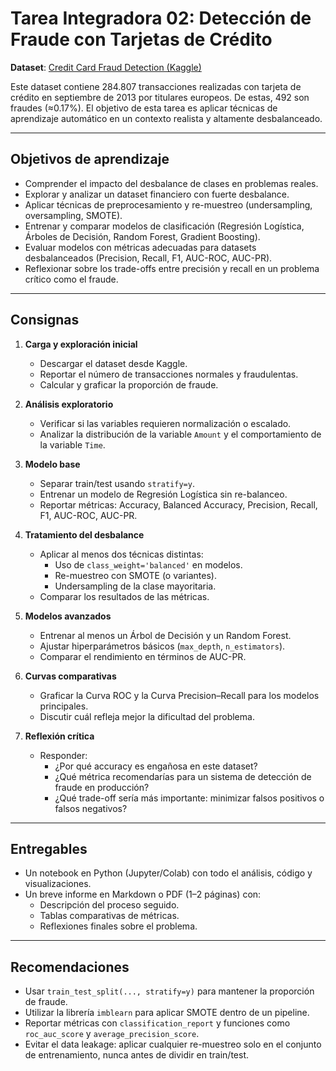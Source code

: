 # Tarea Integradora 02: Detección de Fraude con Tarjetas de Crédito

**Dataset**: [Credit Card Fraud Detection (Kaggle)](https://www.kaggle.com/datasets/mlg-ulb/creditcardfraud)

Este dataset contiene 284.807 transacciones realizadas con tarjeta de crédito en septiembre de 2013 por titulares europeos. De estas, 492 son fraudes (≈0.17%). El objetivo de esta tarea es aplicar técnicas de aprendizaje automático en un contexto realista y altamente desbalanceado.

---

## Objetivos de aprendizaje

- Comprender el impacto del desbalance de clases en problemas reales.
- Explorar y analizar un dataset financiero con fuerte desbalance.
- Aplicar técnicas de preprocesamiento y re-muestreo (undersampling, oversampling, SMOTE).
- Entrenar y comparar modelos de clasificación (Regresión Logística, Árboles de Decisión, Random Forest, Gradient Boosting).
- Evaluar modelos con métricas adecuadas para datasets desbalanceados (Precision, Recall, F1, AUC-ROC, AUC-PR).
- Reflexionar sobre los trade-offs entre precisión y recall en un problema crítico como el fraude.

---

## Consignas

1. **Carga y exploración inicial**
   - Descargar el dataset desde Kaggle.
   - Reportar el número de transacciones normales y fraudulentas.
   - Calcular y graficar la proporción de fraude.

2. **Análisis exploratorio**
   - Verificar si las variables requieren normalización o escalado.
   - Analizar la distribución de la variable `Amount` y el comportamiento de la variable `Time`.
   
3. **Modelo base**
   - Separar train/test usando `stratify=y`.
   - Entrenar un modelo de Regresión Logística sin re-balanceo.
   - Reportar métricas: Accuracy, Balanced Accuracy, Precision, Recall, F1, AUC-ROC, AUC-PR.

4. **Tratamiento del desbalance**
   - Aplicar al menos dos técnicas distintas:
     - Uso de `class_weight='balanced'` en modelos.
     - Re-muestreo con SMOTE (o variantes).
     - Undersampling de la clase mayoritaria.
   - Comparar los resultados de las métricas.

5. **Modelos avanzados**
   - Entrenar al menos un Árbol de Decisión y un Random Forest.
   - Ajustar hiperparámetros básicos (`max_depth`, `n_estimators`).
   - Comparar el rendimiento en términos de AUC-PR.

6. **Curvas comparativas**
   - Graficar la Curva ROC y la Curva Precision–Recall para los modelos principales.
   - Discutir cuál refleja mejor la dificultad del problema.

7. **Reflexión crítica**
   - Responder:
     - ¿Por qué accuracy es engañosa en este dataset?
     - ¿Qué métrica recomendarías para un sistema de detección de fraude en producción?
     - ¿Qué trade-off sería más importante: minimizar falsos positivos o falsos negativos?

---

## Entregables

- Un notebook en Python (Jupyter/Colab) con todo el análisis, código y visualizaciones.
- Un breve informe en Markdown o PDF (1–2 páginas) con:
  - Descripción del proceso seguido.
  - Tablas comparativas de métricas.
  - Reflexiones finales sobre el problema.

---

## Recomendaciones

- Usar `train_test_split(..., stratify=y)` para mantener la proporción de fraude.
- Utilizar la librería `imblearn` para aplicar SMOTE dentro de un pipeline.
- Reportar métricas con `classification_report` y funciones como `roc_auc_score` y `average_precision_score`.
- Evitar el data leakage: aplicar cualquier re-muestreo solo en el conjunto de entrenamiento, nunca antes de dividir en train/test.
